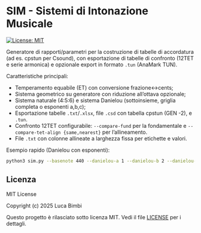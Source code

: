 # SIM - Sistemi di Intonazione Musicale

[![License: MIT](https://img.shields.io/badge/License-MIT-green.svg)](LICENSE)

Generatore di rapporti/parametri per la costruzione di tabelle di accordatura (ad es. cpstun per Csound),
con esportazione di tabelle di confronto (12TET e serie armonica) e opzionale export in formato `.tun` (AnaMark TUN).

Caratteristiche principali:
- Temperamento equabile (ET) con conversione frazione↔cents;
- Sistema geometrico su generatore con riduzione all’ottava opzionale;
- Sistema naturale (4:5:6) e sistema Danielou (sottoinsieme, griglia completa o esponenti a,b,c);
- Esportazione tabelle `.txt`/`.xlsx`, file `.csd` con tabella cpstun (GEN -2), e `.tun`.
- Confronto 12TET configurabile: `--compare-fund` per la fondamentale e `--compare-tet-align {same,nearest}` per l’allineamento.
- File `.txt` con colonne allineate a larghezza fissa per etichette e valori.

Esempio rapido (Danielou con esponenti):
```bash
python3 sim.py --basenote 440 --danielou-a 1 --danielou-b 2 --danielou-c -1 out_dan_exp
```

## Licenza
MIT License

Copyright (c) 2025 Luca Bimbi

Questo progetto è rilasciato sotto licenza MIT. Vedi il file [LICENSE](LICENSE) per i dettagli.

